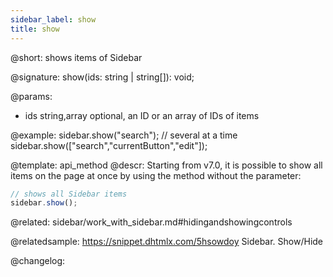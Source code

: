 ```yaml
---
sidebar_label: show
title: show
---          
```


@short: shows items of Sidebar

@signature: show(ids: string | string[]): void;

@params:
- ids 		string,array		optional, an ID or an array of IDs of items

@example:
sidebar.show("search");
// several at a time
sidebar.show(["search","currentButton","edit"]);


@template: api_method
@descr:
Starting from v7.0, it is possible to show all items on the page at once by using the method without the parameter:

~~~js
// shows all Sidebar items
sidebar.show();
~~~

@related: sidebar/work_with_sidebar.md#hidingandshowingcontrols

@relatedsample: https://snippet.dhtmlx.com/5hsowdoy	Sidebar. Show/Hide

@changelog:


